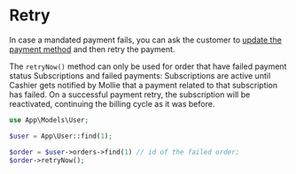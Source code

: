 # Retry

In case a mandated payment fails, you can ask the customer to [update the payment method](06-customer.html#updating-customer-payment-method) and then retry the payment.

The `retryNow()` method can only be used for order that have failed payment status
Subscriptions and failed payments:
Subscriptions are active until Cashier gets notified by Mollie that a payment related to that subscription has failed. On a successful payment retry, the subscription will be reactivated, continuing the billing cycle as it was before.

```php
use App\Models\User;

$user = App\User::find(1);

$order = $user->orders->find(1) // id of the failed order;
$order->retryNow();
```
